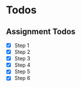 # Todos

## Assignment Todos

- [x] Step 1
- [x] Step 2
- [x] Step 3
- [x] Step 4
- [x] Step 5
- [x] Step 6

